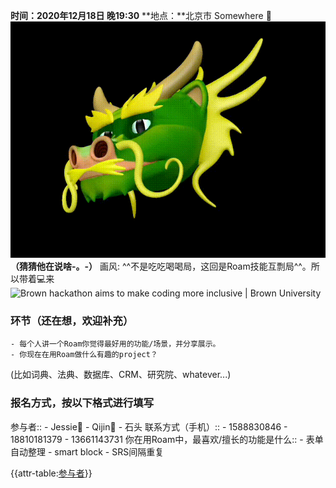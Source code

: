 **时间：2020年12月18日 晚19:30**
**地点：**北京市 Somewhere 🚶
![](../images/Mt5jkUyJY8.gif?)
__（猜猜他在说啥-。-）__
画风: ^^不是吃吃喝喝局，这回是Roam技能互剽局^^。所以带着💻来
![Brown hackathon aims to make coding more inclusive | Brown University](https://www.brown.edu/sites/g/files/dprerj316/files/styles/wide_xlrg/public/2019-05/Hack-a-thon2016_03.jpg?h=08de3a47&itok=C2Y_aZeA)

### **环节（还在想，欢迎补充）**
    - 每个人讲一个Roam你觉得最好用的功能/场景，并分享展示。
    - 你现在在用Roam做什么有趣的project？
(比如词典、法典、数据库、CRM、研究院、whatever...)
### 报名方式，按以下格式进行填写
参与者::
    - Jessie👧
    - Qijin👦
    - 石头
联系方式（手机）:: 
    - 1588830846
    - 18810181379
    - 13661143731
你在用Roam中，最喜欢/擅长的功能是什么::
    - 表单自动整理
    - smart block
    - SRS间隔重复

{{attr-table:[参与者](参与者.md)}}

